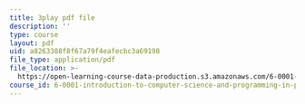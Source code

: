 ```yaml
---
title: 3play pdf file
description: ''
type: course
layout: pdf
uid: a8263388f8f67a79f4eafecbc3a69198
file_type: application/pdf
file_location: >-
  https://open-learning-course-data-production.s3.amazonaws.com/6-0001-introduction-to-computer-science-and-programming-in-python-fall-2016/a8263388f8f67a79f4eafecbc3a69198_FlGjISF3l78.pdf
course_id: 6-0001-introduction-to-computer-science-and-programming-in-python-fall-2016
---
```

